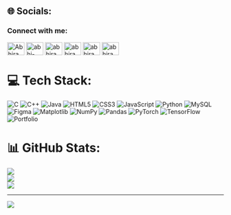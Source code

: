 
## 🌐 Socials:
<h3 align="left">Connect with me:</h3>
<p align="left">
<a href="https://x.com/Abhiram081203" target="blank"><img align="center" src="https://raw.githubusercontent.com/rahuldkjain/github-profile-readme-generator/master/src/images/icons/Social/twitter.svg" alt="Abhiram081203" height="30" width="40" /></a>
<a href="https://www.linkedin.com/in/abhi-ram-sannidhi-3a135124a/" target="blank"><img align="center" src="https://raw.githubusercontent.com/rahuldkjain/github-profile-readme-generator/master/src/images/icons/Social/linked-in-alt.svg" alt="abhi-ram-sannidhi-3a135124a" height="30" width="40" /></a>
<a href="https://www.facebook.com/profile.php?id=100073490454447" target="blank"><img align="center" src="https://raw.githubusercontent.com/rahuldkjain/github-profile-readme-generator/master/src/images/icons/Social/facebook.svg" alt="abhiram.sannidhi" height="30" width="40" /></a>
<a href="https://instagram.com/abhirams_0812" target="blank"><img align="center" src="https://raw.githubusercontent.com/rahuldkjain/github-profile-readme-generator/master/src/images/icons/Social/instagram.svg" alt="abhirams_0812" height="30" width="40" /></a>
<a href="https://www.codechef.com/users/abhirams_0812" target="blank"><img align="center" src="https://cdn.jsdelivr.net/npm/simple-icons@3.1.0/icons/codechef.svg" alt="abhirams_0812" height="30" width="40" /></a>
<a href="https://leetcode.com/u/abhiram_sannidhi/" target="blank"><img align="center" src="https://raw.githubusercontent.com/rahuldkjain/github-profile-readme-generator/master/src/images/icons/Social/leet-code.svg" alt="abhiram_sannidhi" height="30" width="40" /></a>


# 💻 Tech Stack:
![C](https://img.shields.io/badge/c-%2300599C.svg?style=for-the-badge&logo=c&logoColor=white) ![C++](https://img.shields.io/badge/c++-%2300599C.svg?style=for-the-badge&logo=c%2B%2B&logoColor=white) ![Java](https://img.shields.io/badge/java-%23ED8B00.svg?style=for-the-badge&logo=openjdk&logoColor=white) ![HTML5](https://img.shields.io/badge/html5-%23E34F26.svg?style=for-the-badge&logo=html5&logoColor=white) ![CSS3](https://img.shields.io/badge/css3-%231572B6.svg?style=for-the-badge&logo=css3&logoColor=white) ![JavaScript](https://img.shields.io/badge/javascript-%23323330.svg?style=for-the-badge&logo=javascript&logoColor=%23F7DF1E) ![Python](https://img.shields.io/badge/python-3670A0?style=for-the-badge&logo=python&logoColor=ffdd54) ![MySQL](https://img.shields.io/badge/mysql-4479A1.svg?style=for-the-badge&logo=mysql&logoColor=white) ![Figma](https://img.shields.io/badge/figma-%23F24E1E.svg?style=for-the-badge&logo=figma&logoColor=white) ![Matplotlib](https://img.shields.io/badge/Matplotlib-%23ffffff.svg?style=for-the-badge&logo=Matplotlib&logoColor=black) ![NumPy](https://img.shields.io/badge/numpy-%23013243.svg?style=for-the-badge&logo=numpy&logoColor=white) ![Pandas](https://img.shields.io/badge/pandas-%23150458.svg?style=for-the-badge&logo=pandas&logoColor=white) ![PyTorch](https://img.shields.io/badge/PyTorch-%23EE4C2C.svg?style=for-the-badge&logo=PyTorch&logoColor=white) ![TensorFlow](https://img.shields.io/badge/TensorFlow-%23FF6F00.svg?style=for-the-badge&logo=TensorFlow&logoColor=white) ![Portfolio](https://img.shields.io/badge/Portfolio-%23000000.svg?style=for-the-badge&logo=firefox&logoColor=#FF7139)
# 📊 GitHub Stats:
![](https://github-readme-stats.vercel.app/api?username=abhiramsannidhi&theme=dark&hide_border=false&include_all_commits=true&count_private=false)<br/>
![](https://github-readme-streak-stats.herokuapp.com/?user=abhiramsannidhi&theme=dark&hide_border=false)<br/>
![](https://github-readme-stats.vercel.app/api/top-langs/?username=abhiramsannidhi&theme=dark&hide_border=false&include_all_commits=true&count_private=false&layout=compact)

---
[![](https://visitcount.itsvg.in/api?id=abhiramsannidhi&icon=0&color=0)](https://visitcount.itsvg.in)

<!-- Proudly created with GPRM ( https://gprm.itsvg.in ) -->
